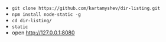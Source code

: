 * `git clone https://github.com/kartamyshev/dir-listing.git`
* `npm install node-static -g`
* `cd dir-listing/`
* `static`
* open http://127.0.0.1:8080
